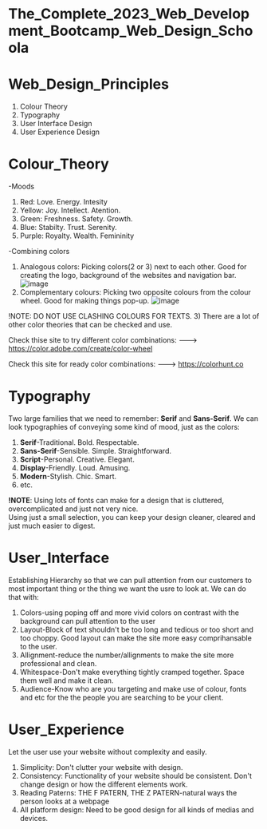 # The_Complete_2023_Web_Development_Bootcamp_Web_Design_Schoola
# Web_Design_Principles
1) Colour Theory<br>
2) Typography<br>
3) User Interface Design<br>
4) User Experience Design
# Colour_Theory
-<bold>Moods</bold> 
1) Red: Love. Energy. Intesity
2) Yellow: Joy. Intellect. Atention.
3) Green: Freshness. Safety. Growth.
4) Blue: Stabilty. Trust. Serenity.
5) Purple: Royalty. Wealth. Femininity <br>

-Combining colors
1) Analogous colors: Picking colors(2 or 3) next to each other. Good for creating the logo, background of the websites and navigation bar.
![image](https://github.com/Long1908/The_Complete_2023_Web_Development_Bootcamp_Web_Design_School/assets/56315912/1d5701d7-0af1-4ebf-b7de-a8d2f7dcd459)
2) Complementary colours: Picking two opposite colours from the colour wheel. Good for making things pop-up.
![image](https://github.com/Long1908/The_Complete_2023_Web_Development_Bootcamp_Web_Design_School/assets/56315912/4abf9da9-5eb7-43c7-be6c-409df9e329db)

!NOTE: DO NOT USE CLASHING COLOURS FOR TEXTS.
3) There are a lot of other color theories that can be checked and use.

Check thise site to try different color combinations:
---> https://color.adobe.com/create/color-wheel 

Check this site for ready color combinations:
---> https://colorhunt.co

# Typography
Two large families that we need to remember: <b>Serif</b> and <b>Sans-Serif</b>.
We can look typographies of conveying some kind of mood, just as the colors:
1) <b>Serif</b>-Traditional. Bold. Respectable.
2) <b>Sans-Serif</b>-Sensible. Simple. Straightforward.
3) <b>Script</b>-Personal. Creative. Elegant.
4) <b>Display</b>-Friendly. Loud. Amusing.
5) <b>Modern</b>-Stylish. Chic. Smart.
6) etc.

<b>!NOTE</b>: Using lots of fonts can make for a design that is cluttered, overcomplicated and just not very nice. <br>
              Using just a small selection, you can keep your design cleaner, cleared and just much easier to digest.

# User_Interface
Establishing Hierarchy so that we can pull attention from our customers to most important thing or the thing we want 
the usre to look at. We can do that with:
1) Colors-using poping off and more vivid colors on contrast with the background can pull attention to the user
2) Layout-Block of text shouldn't be too long and tedious or too short and too choppy. Good layout can make the site more easy comprihansable to the user.
3) Allignment-reduce the number/allignments to make the site more professional and clean.
4) Whitespace-Don't make everything tightly cramped together. Space them well and make it clean.
5) Audience-Know who are you targeting and make use of colour, fonts and etc for the the people you are searching to be your client.

# User_Experience
Let the user use your website without complexity and easily.
1) Simplicity: Don't clutter your website with design.
2) Consistency: Functionality of your website should be consistent. Don't change design or how the different elements work.
3) Reading Paterns: THE F PATERN, THE Z PATERN-natural ways the person looks at a webpage
4) All platform design: Need to be good design for all kinds of medias and devices.
